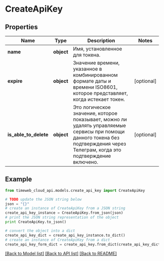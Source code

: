 # CreateApiKey


## Properties
Name | Type | Description | Notes
------------ | ------------- | ------------- | -------------
**name** | **object** | Имя, установленное для токена. | 
**expire** | **object** | Значение времени, указанное в комбинированном формате даты и времени ISO8601, которое представляет, когда истекает токен. | [optional] 
**is_able_to_delete** | **object** | Это логическое значение, которое показывает, можно ли удалять управляемые сервисы при помощи данного токена без подтверждения через Телеграм, когда это подтверждение включено. | [optional] 

## Example

```python
from timeweb_cloud_api.models.create_api_key import CreateApiKey

# TODO update the JSON string below
json = "{}"
# create an instance of CreateApiKey from a JSON string
create_api_key_instance = CreateApiKey.from_json(json)
# print the JSON string representation of the object
print CreateApiKey.to_json()

# convert the object into a dict
create_api_key_dict = create_api_key_instance.to_dict()
# create an instance of CreateApiKey from a dict
create_api_key_form_dict = create_api_key.from_dict(create_api_key_dict)
```
[[Back to Model list]](../README.md#documentation-for-models) [[Back to API list]](../README.md#documentation-for-api-endpoints) [[Back to README]](../README.md)


